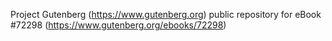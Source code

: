 Project Gutenberg (https://www.gutenberg.org) public repository
for eBook #72298 (https://www.gutenberg.org/ebooks/72298)
